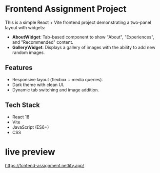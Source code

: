 # Frontend Assignment Project

This is a simple React + Vite frontend project demonstrating a two-panel layout with widgets:  

- **AboutWidget**: Tab-based component to show "About", "Experiences", and "Recommended" content.  
- **GalleryWidget**: Displays a gallery of images with the ability to add new random images.  

## Features

- Responsive layout (flexbox + media queries).  
- Dark theme with clean UI.  
- Dynamic tab switching and image addition.  

## Tech Stack

- React 18  
- Vite  
- JavaScript (ES6+)  
- CSS  

# live preview
https://fontend-assignment.netlify.app/

